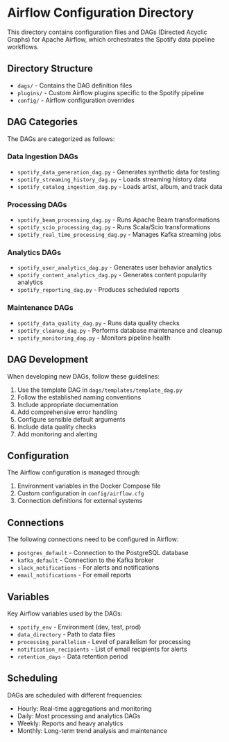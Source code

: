 # Airflow Configuration Directory

This directory contains configuration files and DAGs (Directed Acyclic Graphs) for Apache Airflow, which orchestrates the Spotify data pipeline workflows.

## Directory Structure

- `dags/` - Contains the DAG definition files
- `plugins/` - Custom Airflow plugins specific to the Spotify pipeline
- `config/` - Airflow configuration overrides

## DAG Categories

The DAGs are categorized as follows:

### Data Ingestion DAGs
- `spotify_data_generation_dag.py` - Generates synthetic data for testing
- `spotify_streaming_history_dag.py` - Loads streaming history data
- `spotify_catalog_ingestion_dag.py` - Loads artist, album, and track data

### Processing DAGs
- `spotify_beam_processing_dag.py` - Runs Apache Beam transformations
- `spotify_scio_processing_dag.py` - Runs Scala/Scio transformations
- `spotify_real_time_processing_dag.py` - Manages Kafka streaming jobs

### Analytics DAGs
- `spotify_user_analytics_dag.py` - Generates user behavior analytics
- `spotify_content_analytics_dag.py` - Generates content popularity analytics
- `spotify_reporting_dag.py` - Produces scheduled reports

### Maintenance DAGs
- `spotify_data_quality_dag.py` - Runs data quality checks
- `spotify_cleanup_dag.py` - Performs database maintenance and cleanup
- `spotify_monitoring_dag.py` - Monitors pipeline health

## DAG Development

When developing new DAGs, follow these guidelines:

1. Use the template DAG in `dags/templates/template_dag.py`
2. Follow the established naming conventions
3. Include appropriate documentation
4. Add comprehensive error handling
5. Configure sensible default arguments
6. Include data quality checks
7. Add monitoring and alerting

## Configuration

The Airflow configuration is managed through:

1. Environment variables in the Docker Compose file
2. Custom configuration in `config/airflow.cfg`
3. Connection definitions for external systems

## Connections

The following connections need to be configured in Airflow:

- `postgres_default` - Connection to the PostgreSQL database
- `kafka_default` - Connection to the Kafka broker
- `slack_notifications` - For alerts and notifications
- `email_notifications` - For email reports

## Variables

Key Airflow variables used by the DAGs:

- `spotify_env` - Environment (dev, test, prod)
- `data_directory` - Path to data files
- `processing_parallelism` - Level of parallelism for processing
- `notification_recipients` - List of email recipients for alerts
- `retention_days` - Data retention period

## Scheduling

DAGs are scheduled with different frequencies:

- Hourly: Real-time aggregations and monitoring
- Daily: Most processing and analytics DAGs
- Weekly: Reports and heavy analytics
- Monthly: Long-term trend analysis and maintenance 